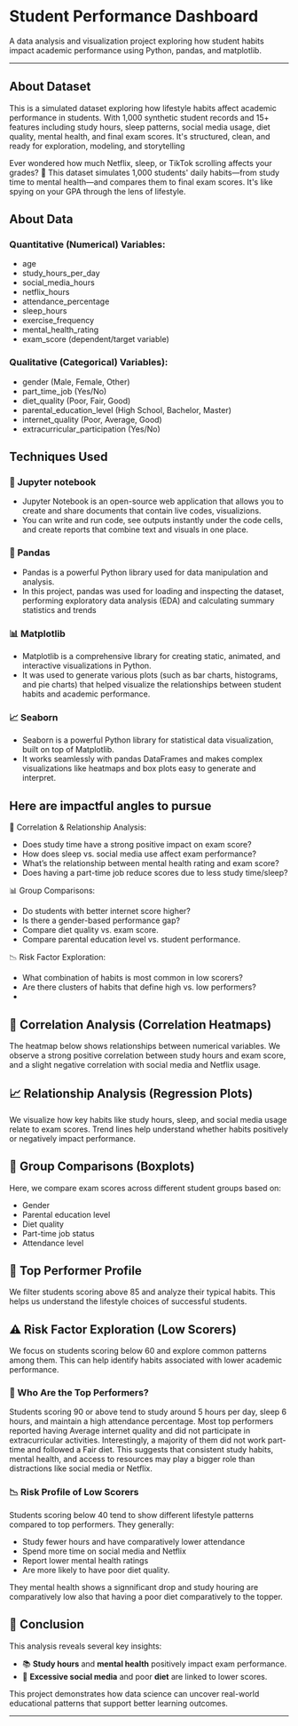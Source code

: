 # Student Performance Dashboard 

A data analysis and visualization project exploring how student habits impact academic performance using Python, pandas, and matplotlib.

---
## About Dataset
This is a simulated dataset exploring how lifestyle habits affect academic performance in students. With 1,000 synthetic student records and 15+ features including study hours, sleep patterns, social media usage, diet quality, mental health, and final exam scores. It's structured, clean, and ready for exploration, modeling, and storytelling

Ever wondered how much Netflix, sleep, or TikTok scrolling affects your grades? 👀 This dataset simulates 1,000 students' daily habits—from study time to mental health—and compares them to final exam scores. It's like spying on your GPA through the lens of lifestyle.

## About Data
### Quantitative (Numerical) Variables:
- age
- study_hours_per_day
- social_media_hours
- netflix_hours
- attendance_percentage
- sleep_hours
- exercise_frequency
- mental_health_rating
- exam_score (dependent/target variable)

### Qualitative (Categorical) Variables):
- gender (Male, Female, Other)
- part_time_job (Yes/No)
- diet_quality (Poor, Fair, Good)
- parental_education_level (High School, Bachelor, Master)
- internet_quality (Poor, Average, Good)
- extracurricular_participation (Yes/No)
  
## Techniques Used
### 🧪 Jupyter notebook
 - Jupyter Notebook is an open-source web application that allows you to create and share documents that contain live codes, visualizions.
 - You can write and run code, see outputs instantly under the code cells, and create reports that combine text and visuals in one place.
 
### 🐼 Pandas
- Pandas is a powerful Python library used for data manipulation and analysis.
- In this project, pandas was used for loading and inspecting the dataset, performing exploratory data analysis (EDA) and calculating summary statistics and trends

### 📊 Matplotlib
- Matplotlib is a comprehensive library for creating static, animated, and interactive visualizations in Python.
- It was used to generate various plots (such as bar charts, histograms, and pie charts) that helped visualize the relationships between student habits and academic performance.

### 📈 Seaborn
- Seaborn is a powerful Python library for statistical data visualization, built on top of Matplotlib.
- It works seamlessly with pandas DataFrames and makes complex visualizations like heatmaps and box plots easy to generate and interpret.


## Here are impactful angles to pursue

🔎 Correlation & Relationship Analysis:
- Does study time have a strong positive impact on exam score? 
- How does sleep vs. social media use affect exam performance?
- What’s the relationship between mental health rating and exam score?
- Does having a part-time job reduce scores due to less study time/sleep?

📊 Group Comparisons:
- Do students with better internet score higher?
- Is there a gender-based performance gap?
- Compare diet quality vs. exam score.
- Compare parental education level vs. student performance.

📉 Risk Factor Exploration:
- What combination of habits is most common in low scorers?
- Are there clusters of habits that define high vs. low performers?
- 

## 🔗 Correlation Analysis (Correlation Heatmaps)
The heatmap below shows relationships between numerical variables. We observe a strong positive correlation between study hours and exam score, and a slight negative correlation with social media and Netflix usage.

## 📈 Relationship Analysis (Regression Plots)
We visualize how key habits like study hours, sleep, and social media usage relate to exam scores. Trend lines help understand whether habits positively or negatively impact performance.

## 🧪 Group Comparisons (Boxplots)
Here, we compare exam scores across different student groups based on:
- Gender
- Parental education level
- Diet quality
- Part-time job status
- Attendance level

## 🌟 Top Performer Profile
We filter students scoring above 85 and analyze their typical habits. This helps us understand the lifestyle choices of successful students.

## ⚠️ Risk Factor Exploration (Low Scorers)
We focus on students scoring below 60 and explore common patterns among them. This can help identify habits associated with lower academic performance.

### 🧠 Who Are the Top Performers?

Students scoring 90 or above tend to study around 5 hours per day, sleep 6 hours, and maintain a high attendance percentage.
Most top performers reported having Average internet quality and did not participate in extracurricular activities.
Interestingly, a majority of them did not work part-time and followed a Fair diet.
This suggests that consistent study habits, mental health, and access to resources may play a bigger role than distractions like social media or Netflix.

### 📉 Risk Profile of Low Scorers

Students scoring below 40 tend to show different lifestyle patterns compared to top performers.
They generally:
- Study fewer hours and have comparatively lower attendance
- Spend more time on social media and Netflix
- Report lower mental health ratings
- Are more likely to have poor diet quality.

They mental health shows a signnificant drop and study houring are comparatively low also that having a poor diet comparatively to the topper.

## 📝 Conclusion
This analysis reveals several key insights:
- 📚 **Study hours** and **mental health** positively impact exam performance.
- 📱 **Excessive social media** and poor **diet** are linked to lower scores.

This project demonstrates how data science can uncover real-world educational patterns that support better learning outcomes.

  
---
